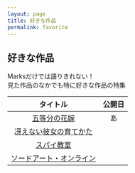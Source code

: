 ```yaml
---
layout: page
title: 好きな作品
permalink: favorite
---
```


## 好きな作品

Marksだけでは語りきれない！\
見た作品のなかでも特に好きな作品の特集

|タイトル|公開日|
|:-:|:-:|
|[五等分の花嫁](./gotobun)|あ|
|[冴えない彼女の育てかた](./saekano)||
|[スパイ教室](./spyroom)||
|[ソードアート・オンライン](./sao)||
